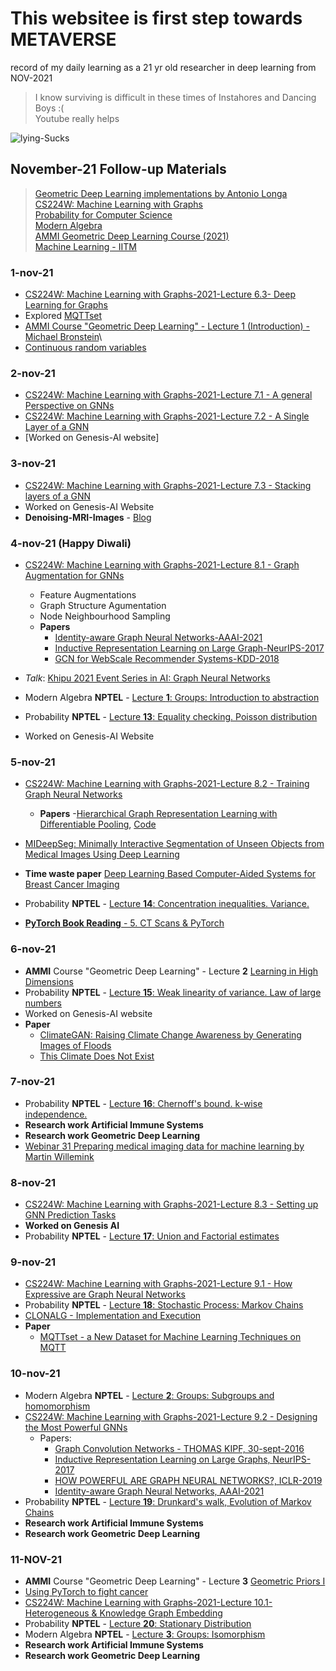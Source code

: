 # This websitee is first step towards METAVERSE 


record of my daily learning as a 21 yr old researcher in deep learning from NOV-2021

> I know surviving is difficult in these times of Instahores and Dancing Boys :( \
> Youtube really helps 

![lying-Sucks](https://media.giphy.com/media/PQL76jzmzUrz4UZnPV/giphy.gif)

## November-21 Follow-up Materials
> [Geometric Deep Learning implementations by Antonio Longa](https://antoniolonga.github.io/Pytorch_geometric_tutorials/) \
> [CS224W: Machine Learning with Graphs](https://youtube.com/playlist?list=PLoROMvodv4rPLKxIpqhjhPgdQy7imNkDn) \
> [Probability for Computer Science](https://onlinecourses.nptel.ac.in/noc21_cs104/course) \
> [Modern Algebra](https://onlinecourses.nptel.ac.in/noc21_cs84/course) \
> [AMMI Geometric Deep Learning Course (2021)](https://youtube.com/playlist?list=PLn2-dEmQeTfQ8YVuHBOvAhUlnIPYxkeu3) \
> [Machine Learning - IITM](https://onlinecourses.nptel.ac.in/noc21_cs70/course) 

### 1-nov-21
- [CS224W: Machine Learning with Graphs-2021-Lecture 6.3- Deep Learning for Graphs](https://youtu.be/MH4yvtgAR-4)
- Explored [MQTTset](https://www.kaggle.com/cnrieiit/mqttset)
- [AMMI Course "Geometric Deep Learning" - Lecture 1 (Introduction) - Michael Bronstein](https://www.youtube.com/watch?v=PtA0lg_e5nA&list=PLn2dEmQeTfQ8YVuHBOvAhUlnIPYxkeu3&index=1&t=157s)\
- [Continuous random variables](https://www.youtube.com/watch?v=xl50kk0eFnM)

### 2-nov-21
- [CS224W: Machine Learning with Graphs-2021-Lecture 7.1 - A general Perspective on GNNs](https://youtu.be/RU9uTa_-ZOw)
- [CS224W: Machine Learning with Graphs-2021-Lecture 7.2 - A Single Layer of a GNN](https://youtu.be/247Mkqj_wRM)
- [Worked on Genesis-AI website]

### 3-nov-21
- [CS224W: Machine Learning with Graphs-2021-Lecture 7.3 - Stacking layers of a GNN](https://youtu.be/ew1cnUjRgl4)
- Worked on Genesis-AI Website
- **Denoising-MRI-Images** - [Blog](https://mr-siddy.github.io/ML-blog/2021/04/28/DenoisingMRI.html)

### 4-nov-21 (Happy Diwali)
- [CS224W: Machine Learning with Graphs-2021-Lecture 8.1 - Graph Augmentation for GNNs](https://youtu.be/1A6VoEkQnhQ)
  - Feature Augmentations 
  - Graph Structure Agumentation
  - Node Neighbourhood Sampling
   - **Papers**
        - [Identity-aware Graph Neural Networks-AAAI-2021](https://arxiv.org/pdf/2101.10320.pdf)
        - [Inductive Representation Learning on Large Graph-NeurIPS-2017](https://arxiv.org/pdf/1706.02216.pdf)
        - [GCN for WebScale Recommender Systems-KDD-2018](https://arxiv.org/pdf/1806.01973.pdf)

- *Talk*: [Khipu 2021 Event Series in AI: Graph Neural Networks](https://youtu.be/lddx3mvLSJw)
- Modern Algebra **NPTEL** - [Lecture **1**: Groups: Introduction to abstraction](https://youtu.be/o2wGOOc5HxY)
- Probability **NPTEL** - [Lecture **13**: Equality checking. Poisson distribution](https://youtu.be/nn7dbKJuaNM)
- Worked on Genesis-AI Website

### 5-nov-21
- [CS224W: Machine Learning with Graphs-2021-Lecture 8.2 - Training Graph Neural Networks](https://youtu.be/eXIIH8YVxKI)
  - **Papers**
    -[Hierarchical Graph Representation Learning with Differentiable Pooling](https://arxiv.org/pdf/1806.08804.pdf), [Code](https://github.com/murphyyhuang/gnn_hierarchical_pooling)

- [MIDeepSeg: Minimally Interactive Segmentation of Unseen Objects from Medical Images Using Deep Learning](https://paperswithcode.com/paper/mideepseg-minimally-interactive-segmentation)
- **Time waste paper** [Deep Learning Based Computer-Aided Systems for Breast Cancer Imaging](https://arxiv.org/abs/2010.00961)
- Probability **NPTEL** - [Lecture **14**: Concentration inequalities. Variance.](https://youtu.be/zGz04lZk8i8)
- [**PyTorch Book Reading** - 5. CT Scans & PyTorch](https://youtu.be/-LxtrnrE_uA)

### 6-nov-21
- **AMMI** Course "Geometric Deep Learning" - Lecture **2** [Learning in High Dimensions](https://youtu.be/4RmpSvQ2LL0)
- Probability **NPTEL** - [Lecture **15**: Weak linearity of variance. Law of large numbers](https://youtu.be/mdjoVYvC3nc)
- Worked on Genesis-AI website
- **Paper**
  - [ClimateGAN: Raising Climate Change Awareness by Generating Images of Floods](https://arxiv.org/abs/2110.02871) 
  - [This Climate Does Not Exist](https://thisclimatedoesnotexist.com/visualize)

### 7-nov-21
- Probability **NPTEL** - [Lecture **16**: Chernoff's bound. k-wise independence.](https://youtu.be/du99oYgQcDI)
- **Research work Artificial Immune Systems**
- **Research work Geometric Deep Learning**
- [Webinar 31 Preparing medical imaging data for machine learning by Martin Willemink](https://youtu.be/9Ga9pn9M-MQ)


### 8-nov-21
- [CS224W: Machine Learning with Graphs-2021-Lecture 8.3 - Setting up GNN Prediction Tasks](https://youtu.be/ewEW_EMzRuo)
- **Worked on Genesis AI**
- Probability **NPTEL** - [Lecture **17**: Union and Factorial estimates](https://youtu.be/0QVJI2Eq678)


### 9-nov-21
- [CS224W: Machine Learning with Graphs-2021-Lecture 9.1 - How Expressive are Graph Neural Networks](https://youtu.be/5vMEgYbka0A)
- Probability **NPTEL** - [Lecture **18**: Stochastic Process: Markov Chains](https://youtu.be/yYOLUJ0A3Js)
- [CLONALG - Implementation and Execution](https://github.com/christianrfg/clonalg/blob/bf7541ffc345feb12c9b7b32346d2564ed7deb41/CLONALG%20-%20Implementation%20and%20Execution.ipynb)
- **Paper**
  - [MQTTset - a New Dataset for Machine Learning Techniques on MQTT](https://www.mdpi.com/1424-8220/20/22/6578)

### 10-nov-21
- Modern Algebra **NPTEL** - [Lecture **2**: Groups: Subgroups and homomorphism](https://youtu.be/irmGMy-rEZc)
- [CS224W: Machine Learning with Graphs-2021-Lecture 9.2 - Designing the Most Powerful GNNs](https://youtu.be/B5y47gWt3co)
  - Papers:
    - [Graph Convolution Networks - THOMAS KIPF, 30-sept-2016](https://tkipf.github.io/graph-convolutional-networks/)
    - [Inductive Representation Learning on Large Graphs, NeurIPS-2017](https://proceedings.neurips.cc/paper/2017/file/5dd9db5e033da9c6fb5ba83c7a7ebea9-Paper.pdf) 
    - [HOW POWERFUL ARE GRAPH NEURAL NETWORKS?, ICLR-2019](https://arxiv.org/pdf/1810.00826.pdf)
    - [Identity-aware Graph Neural Networks, AAAI-2021](https://arxiv.org/pdf/2101.10320.pdf)
- Probability **NPTEL** - [Lecture **19**: Drunkard's walk, Evolution of Markov Chains](https://youtu.be/n68tMoARqfo)
- **Research work Artificial Immune Systems**
- **Research work Geometric Deep Learning**

### 11-NOV-21
- **AMMI** Course "Geometric Deep Learning" - Lecture **3** [Geometric Priors I](https://youtu.be/fWBrupgU4X8)
- [Using PyTorch to fight cancer](https://1drv.ms/u/s!AnOefBrArb4MhBYSM91Qd7AgsuHc?e=eagCEg)
- [CS224W: Machine Learning with Graphs-2021-Lecture 10.1-Heterogeneous & Knowledge Graph Embedding](https://youtu.be/Rfkntma6ZUI)
- Probability **NPTEL** - [Lecture **20**: Stationary Distribution](https://youtu.be/7XWm_vFxTBY)
- Modern Algebra **NPTEL** - [Lecture **3**: Groups: Isomorphism](https://youtu.be/Q5WrTWiILEY)
- **Research work Artificial Immune Systems**
- **Research work Geometric Deep Learning**



